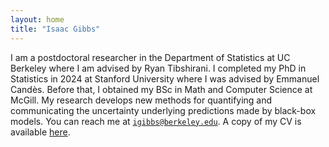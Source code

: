 ```yaml
---
layout: home
title: "Isaac Gibbs"
---
```


I am a postdoctoral researcher in the Department of Statistics at UC Berkeley where I am advised by Ryan Tibshirani. I completed my PhD in Statistics in 2024 at Stanford University where I was advised by Emmanuel Candès. Before that, I obtained my BSc in Math and Computer Science at McGill. My research develops new methods for quantifying and communicating the uncertainty underlying predictions made by black-box models. You can reach me at <code>igibbs@berkeley.edu</code>. A copy of my CV is available <a href="assets/IsaacGibbsCV.pdf"> here</a>.
